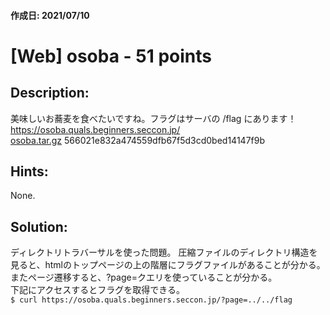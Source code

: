 #### 作成日: 2021/07/10

# [Web] osoba - 51 points

## Description:
美味しいお蕎麦を食べたいですね。フラグはサーバの /flag にあります！  
https://osoba.quals.beginners.seccon.jp/  
[osoba.tar.gz](osoba.tar.gz) 566021e832a474559dfb67f5d3cd0bed14147f9b
## Hints:
None.

## Solution:
ディレクトリトラバーサルを使った問題。
圧縮ファイルのディレクトリ構造を見ると、htmlのトップページの上の階層にフラグファイルがあることが分かる。  
またページ遷移すると、?page=クエリを使っていることが分かる。  
下記にアクセスするとフラグを取得できる。  
```$ curl https://osoba.quals.beginners.seccon.jp/?page=../../flag```  
